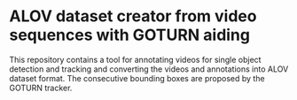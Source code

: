 # ALOV dataset creator from video sequences with GOTURN aiding

This repository contains a tool for annotating videos for single object detection and tracking and converting the videos and annotations into ALOV dataset format.
The consecutive bounding boxes are proposed by the GOTURN tracker.

